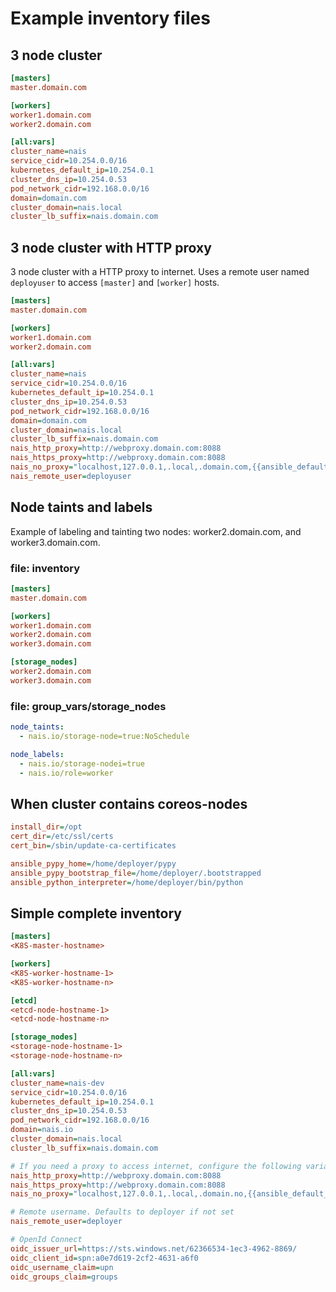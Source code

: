 Example inventory files
=======================

## 3 node cluster

```ini
[masters]
master.domain.com

[workers]
worker1.domain.com
worker2.domain.com

[all:vars]
cluster_name=nais
service_cidr=10.254.0.0/16
kubernetes_default_ip=10.254.0.1
cluster_dns_ip=10.254.0.53
pod_network_cidr=192.168.0.0/16
domain=domain.com
cluster_domain=nais.local
cluster_lb_suffix=nais.domain.com
```


## 3 node cluster with HTTP proxy

3 node cluster with a HTTP proxy to internet. Uses a remote user named `deployuser` to access `[master]` and `[worker]` hosts.

```ini
[masters]
master.domain.com

[workers]
worker1.domain.com
worker2.domain.com

[all:vars]
cluster_name=nais
service_cidr=10.254.0.0/16
kubernetes_default_ip=10.254.0.1
cluster_dns_ip=10.254.0.53
pod_network_cidr=192.168.0.0/16
domain=domain.com
cluster_domain=nais.local
cluster_lb_suffix=nais.domain.com
nais_http_proxy=http://webproxy.domain.com:8088
nais_https_proxy=http://webproxy.domain.com:8088
nais_no_proxy="localhost,127.0.0.1,.local,.domain.com,{{ansible_default_ipv4.address}}"
nais_remote_user=deployuser
```


## Node taints and labels

Example of labeling and tainting two nodes: worker2.domain.com, and worker3.domain.com.

### file: inventory

```ini
[masters]
master.domain.com

[workers]
worker1.domain.com
worker2.domain.com
worker3.domain.com

[storage_nodes]
worker2.domain.com
worker3.domain.com
```

### file: group_vars/storage_nodes

```yaml
node_taints:
  - nais.io/storage-node=true:NoSchedule

node_labels:
  - nais.io/storage-nodei=true
  - nais.io/role=worker
```


## When cluster contains coreos-nodes

```ini
install_dir=/opt
cert_dir=/etc/ssl/certs
cert_bin=/sbin/update-ca-certificates

ansible_pypy_home=/home/deployer/pypy
ansible_pypy_bootstrap_file=/home/deployer/.bootstrapped
ansible_python_interpreter=/home/deployer/bin/python
```


## Simple complete inventory

```ini
[masters]
<K8S-master-hostname>

[workers]
<K8S-worker-hostname-1>
<K8S-worker-hostname-n>

[etcd]
<etcd-node-hostname-1>
<etcd-node-hostname-n>

[storage_nodes]
<storage-node-hostname-1>
<storage-node-hostname-n>

[all:vars]
cluster_name=nais-dev
service_cidr=10.254.0.0/16
kubernetes_default_ip=10.254.0.1
cluster_dns_ip=10.254.0.53
pod_network_cidr=192.168.0.0/16
domain=nais.io
cluster_domain=nais.local
cluster_lb_suffix=nais.domain.com

# If you need a proxy to access internet, configure the following variables.
nais_http_proxy=http://webproxy.domain.com:8088
nais_https_proxy=http://webproxy.domain.com:8088
nais_no_proxy="localhost,127.0.0.1,.local,.domain.no,{{ansible_default_ipv4.address}}"

# Remote username. Defaults to deployer if not set
nais_remote_user=deployer

# OpenId Connect
oidc_issuer_url=https://sts.windows.net/62366534-1ec3-4962-8869/
oidc_client_id=spn:a0e7d619-2cf2-4631-a6f0
oidc_username_claim=upn
oidc_groups_claim=groups
```
